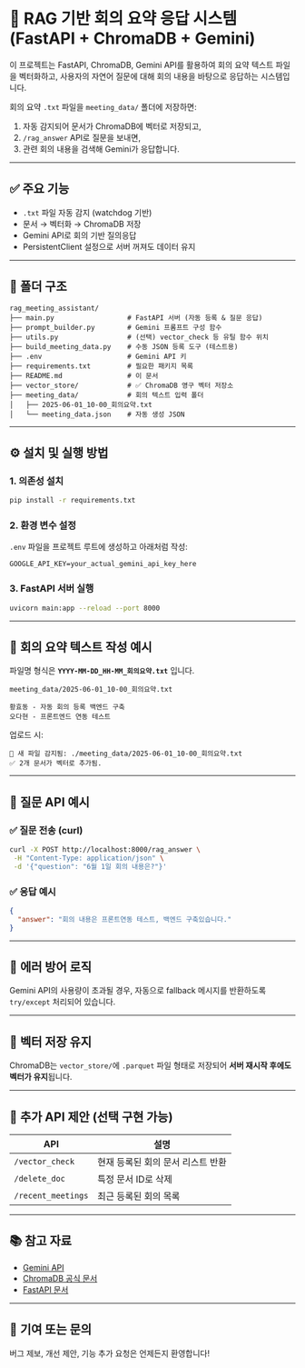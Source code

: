 # 🤖 RAG 기반 회의 요약 응답 시스템 (FastAPI + ChromaDB + Gemini)

이 프로젝트는 FastAPI, ChromaDB, Gemini API를 활용하여 회의 요약 텍스트 파일을 벡터화하고, 사용자의 자연어 질문에 대해 회의 내용을 바탕으로 응답하는 시스템입니다.

회의 요약 `.txt` 파일을 `meeting_data/` 폴더에 저장하면:

1. 자동 감지되어 문서가 ChromaDB에 벡터로 저장되고,
2. `/rag_answer` API로 질문을 보내면,
3. 관련 회의 내용을 검색해 Gemini가 응답합니다.

---

## ✅ 주요 기능

- `.txt` 파일 자동 감지 (watchdog 기반)
- 문서 → 벡터화 → ChromaDB 저장
- Gemini API로 회의 기반 질의응답
- PersistentClient 설정으로 서버 꺼져도 데이터 유지

---

## 📁 폴더 구조

```
rag_meeting_assistant/
├── main.py                  # FastAPI 서버 (자동 등록 & 질문 응답)
├── prompt_builder.py        # Gemini 프롬프트 구성 함수
├── utils.py                 # (선택) vector_check 등 유틸 함수 위치
├── build_meeting_data.py    # 수동 JSON 등록 도구 (테스트용)
├── .env                     # Gemini API 키
├── requirements.txt         # 필요한 패키지 목록
├── README.md                # 이 문서
├── vector_store/            # ✅ ChromaDB 영구 벡터 저장소
├── meeting_data/            # 회의 텍스트 입력 폴더
│   ├── 2025-06-01_10-00_회의요약.txt
│   └── meeting_data.json    # 자동 생성 JSON
```

---

## ⚙️ 설치 및 실행 방법

### 1. 의존성 설치

```bash
pip install -r requirements.txt
```

### 2. 환경 변수 설정

`.env` 파일을 프로젝트 루트에 생성하고 아래처럼 작성:

```
GOOGLE_API_KEY=your_actual_gemini_api_key_here
```

### 3. FastAPI 서버 실행

```bash
uvicorn main:app --reload --port 8000
```

---

## 📄 회의 요약 텍스트 작성 예시

파일명 형식은 **`YYYY-MM-DD_HH-MM_회의요약.txt`** 입니다.

`meeting_data/2025-06-01_10-00_회의요약.txt`

```
황효동 - 자동 회의 등록 백엔드 구축
오다현 - 프론트엔드 연동 테스트
```

업로드 시:

```
📁 새 파일 감지됨: ./meeting_data/2025-06-01_10-00_회의요약.txt
✅ 2개 문서가 벡터로 추가됨.
```

---

## 💬 질문 API 예시

### ✅ 질문 전송 (curl)

```bash
curl -X POST http://localhost:8000/rag_answer \
 -H "Content-Type: application/json" \
 -d '{"question": "6월 1일 회의 내용은?"}'
```

### ✅ 응답 예시

```json
{
  "answer": "회의 내용은 프론트연동 테스트, 백엔드 구축있습니다."
}
```

---

## 🧠 에러 방어 로직

Gemini API의 사용량이 초과될 경우, 자동으로 fallback 메시지를 반환하도록 `try/except` 처리되어 있습니다.

---

## 📌 벡터 저장 유지

ChromaDB는 `vector_store/`에 `.parquet` 파일 형태로 저장되어
**서버 재시작 후에도 벡터가 유지**됩니다.

---

## 🔧 추가 API 제안 (선택 구현 가능)

| API                | 설명                              |
| ------------------ | --------------------------------- |
| `/vector_check`    | 현재 등록된 회의 문서 리스트 반환 |
| `/delete_doc`      | 특정 문서 ID로 삭제               |
| `/recent_meetings` | 최근 등록된 회의 목록             |

---

## 📚 참고 자료

- [Gemini API](https://ai.google.dev/gemini-api/docs)
- [ChromaDB 공식 문서](https://docs.trychroma.com)
- [FastAPI 문서](https://fastapi.tiangolo.com/)

---

## 🙌 기여 또는 문의

버그 제보, 개선 제안, 기능 추가 요청은 언제든지 환영합니다!
